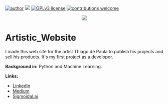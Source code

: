 [![author](https://img.shields.io/badge/author-allanbontempo-red.svg)](https://www.linkedin.com/in/rafael-n-duarte/) [![](https://img.shields.io/badge/javascript-blue.svg)](https://www.python.org/downloads/release/python-365/) [![GPLv3 license](https://img.shields.io/badge/License-GPLv3-blue.svg)](http://perso.crans.org/besson/LICENSE.html) [![contributions welcome](https://img.shields.io/badge/contributions-welcome-brightgreen.svg?style=flat)
](https://github.com/AllanBontempo/Artistic_Website/issues)

<p align="center">
  <img src="rafaelnd_ds.png" >
</p>

# Artistic_Website
I made this web site for the artist Thiago de Paula to publish his projects and sell his products. It's my first project as a developer.


**Background in:** Python and Machine Learning.

**Links:**
* [LinkedIn](https://www.linkedin.com/in/rafael-n-duarte/)
* [Medium](https://medium.com/@rafaelnduarte)
* [Sigmoidal.ai](https://sigmoidal.ai/)




